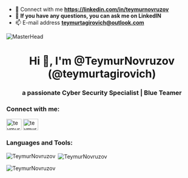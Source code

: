 - 📝 Connect with me **https://linkedin.com/in/teymurnovruzov**
- 💬 **If you have any questions, you can ask me on LinkedIN**
- 📫 E-mail address **teymurtagirovich@outlook.com**

![MasterHead](https://wallpaperaccess.com/full/981872.jpg)
<h1 align="center">Hi 👋, I'm @TeymurNovruzov (@teymurtagirovich)</h1>
<h3 align="center">a passionate Cyber Security Specialist | Blue Teamer</h3>


<h3 align="left">Connect with me:</h3>
<p align="left">
<a href="https://www.linkedin.com/in/teymurnovruzov/" target="blank"><img align="center" src="https://raw.githubusercontent.com/rahuldkjain/github-profile-readme-generator/master/src/images/icons/Social/linked-in-alt.svg" alt="teymurnovruzov" height="30" width="40" /></a>
<a href="https://medium.com/@teymurtagirovich" target="blank"><img align="center" src="https://raw.githubusercontent.com/rahuldkjain/github-profile-readme-generator/master/src/images/icons/Social/medium.svg" alt="teymurtagirovich" height="30" width="40" /></a>
</p>

<h3 align="left">Languages and Tools:</h3>

<p><img align="left" src="https://github-readme-stats.vercel.app/api/top-langs?username=TeymurNovruzov&show_icons=true&locale=en&layout=compact" alt="TeymurNovruzov" /></p>

<p>&nbsp;<img align="center" src="https://github-readme-stats.vercel.app/api?username=TeymurNovruzov&show_icons=true&locale=en" alt="TeymurNovruzov" /></p>

<p><img align="center" src="https://github-readme-streak-stats.herokuapp.com/?user=TeymurNovruzov&" alt="TeymurNovruzov" /></p>
